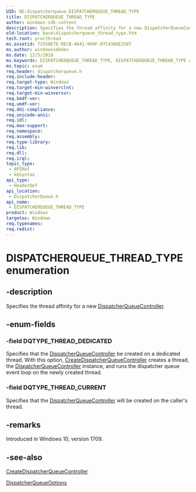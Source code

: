 ```yaml
---
UID: NE:dispatcherqueue.DISPATCHERQUEUE_THREAD_TYPE
title: DISPATCHERQUEUE_THREAD_TYPE
author: windows-sdk-content
description: Specifies the thread affinity for a new DispatcherQueueController.
old-location: base\dispatcherqueue_thread_type.htm
tech.root: procthread
ms.assetid: 72558E7E-0ECB-4641-949F-07C43A6E2507
ms.author: windowssdkdev
ms.date: 12/5/2018
ms.keywords: DISPATCHERQUEUE_THREAD_TYPE, DISPATCHERQUEUE_THREAD_TYPE enumeration, DQTYPE_THREAD_CURRENT, DQTYPE_THREAD_DEDICATED, base.dispatcherqueue_thread_type, dispatcherqueue/DISPATCHERQUEUE_THREAD_TYPE, dispatcherqueue/DQTYPE_THREAD_CURRENT, dispatcherqueue/DQTYPE_THREAD_DEDICATED
ms.topic: enum
req.header: dispatcherqueue.h
req.include-header: 
req.target-type: Windows
req.target-min-winverclnt: 
req.target-min-winversvr: 
req.kmdf-ver: 
req.umdf-ver: 
req.ddi-compliance: 
req.unicode-ansi: 
req.idl: 
req.max-support: 
req.namespace: 
req.assembly: 
req.type-library: 
req.lib: 
req.dll: 
req.irql: 
topic_type:
 - APIRef
 - kbSyntax
api_type:
 - HeaderDef
api_location:
 - DispatcherQueue.h
api_name:
 - DISPATCHERQUEUE_THREAD_TYPE
product: Windows
targetos: Windows
req.typenames: 
req.redist: 
---
```


# DISPATCHERQUEUE_THREAD_TYPE enumeration


## -description


Specifies the thread affinity for a new <a href="https://docs.microsoft.com/uwp/api/windows.system.dispatcherqueuecontroller">DispatcherQueueController</a>.


## -enum-fields




### -field DQTYPE_THREAD_DEDICATED

 Specifies that the <a href="https://docs.microsoft.com/uwp/api/windows.system.dispatcherqueuecontroller">DispatcherQueueController</a> be created on a dedicated thread. With this option, <a href="https://msdn.microsoft.com/750097BB-C4D1-4579-9353-582124D5CE3B">CreateDispatcherQueueController</a> creates a thread, the <a href="https://docs.microsoft.com/uwp/api/windows.system.dispatcherqueuecontroller">DispatcherQueueController</a> instance, and runs the dispatcher queue event loop on the newly created thread.


### -field DQTYPE_THREAD_CURRENT

Specifies that the <a href="https://docs.microsoft.com/uwp/api/windows.system.dispatcherqueuecontroller">DispatcherQueueController</a> will be created on the caller's thread.


## -remarks



Introduced in Windows 10, version 1709.




## -see-also




<a href="https://msdn.microsoft.com/750097BB-C4D1-4579-9353-582124D5CE3B">CreateDispatcherQueueController</a>



<a href="https://msdn.microsoft.com/F9AF7DDE-13EB-43DB-BAD5-61A6ABD9307D">DispatcherQueueOptions</a>
 

 


